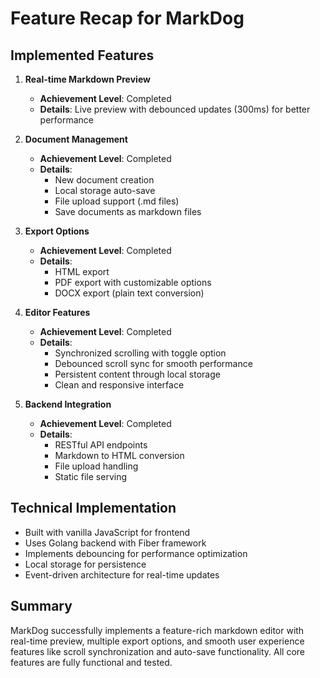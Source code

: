 # Feature Recap for MarkDog

## Implemented Features

1. **Real-time Markdown Preview**
   - **Achievement Level**: Completed
   - **Details**: Live preview with debounced updates (300ms) for better performance

2. **Document Management**
   - **Achievement Level**: Completed
   - **Details**: 
     - New document creation
     - Local storage auto-save
     - File upload support (.md files)
     - Save documents as markdown files

3. **Export Options**
   - **Achievement Level**: Completed
   - **Details**:
     - HTML export
     - PDF export with customizable options
     - DOCX export (plain text conversion)

4. **Editor Features**
   - **Achievement Level**: Completed
   - **Details**:
     - Synchronized scrolling with toggle option
     - Debounced scroll sync for smooth performance
     - Persistent content through local storage
     - Clean and responsive interface

5. **Backend Integration**
   - **Achievement Level**: Completed
   - **Details**:
     - RESTful API endpoints
     - Markdown to HTML conversion
     - File upload handling
     - Static file serving

## Technical Implementation

- Built with vanilla JavaScript for frontend
- Uses Golang backend with Fiber framework
- Implements debouncing for performance optimization
- Local storage for persistence
- Event-driven architecture for real-time updates

## Summary

MarkDog successfully implements a feature-rich markdown editor with real-time preview, multiple export options, and smooth user experience features like scroll synchronization and auto-save functionality. All core features are fully functional and tested.
